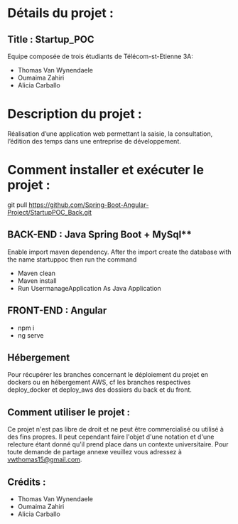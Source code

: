 # Détails du projet :
## Title : Startup_POC
Equipe composée de trois étudiants de Télécom-st-Etienne 3A:
- Thomas Van Wynendaele 
- Oumaima Zahiri
- Alicia Carballo

# Description du projet :
Réalisation d’une application web permettant la saisie, la consultation, l’édition des temps dans une entreprise de développement.

# Comment installer et exécuter le projet :
git pull https://github.com/Spring-Boot-Angular-Project/StartupPOC_Back.git
	
## BACK-END : Java Spring Boot + MySql**
Enable import maven dependency. After the import create the database with the name startuppoc then run the command
- Maven clean
- Maven install
- Run UsermanageApplication As Java Application

## FRONT-END : Angular
- npm i
- ng serve

## Hébergement
Pour récupérer les branches concernant le déploiement du projet en dockers ou en hébergement AWS, cf les branches respectives deploy_docker et deploy_aws des dossiers du back et du front.

## Comment utiliser le projet :
Ce projet n'est pas libre de droit et ne peut être commercialisé ou utilisé à des fins propres. Il peut cependant faire l'objet d'une notation et d'une relecture étant donné qu'il prend place dans un contexte universitaire. Pour toute demande de partage annexe veuillez vous adressez à vwthomas15@gmail.com.

## Crédits :
- Thomas Van Wynendaele 
- Oumaima Zahiri
- Alicia Carballo
